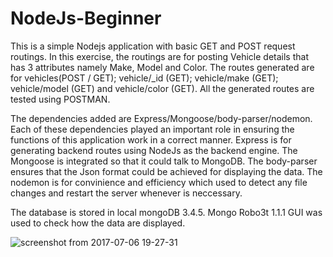 # NodeJs-Beginner
This is a simple Nodejs application with basic GET and POST request routings. In this exercise, the routings are for posting 
Vehicle details that has 3 attributes namely Make, Model and Color. The routes generated are for vehicles(POST / GET); 
vehicle/_id (GET); vehicle/make (GET); vehicle/model (GET) and vehicle/color (GET). All the generated routes are tested using POSTMAN.

The dependencies added are Express/Mongoose/body-parser/nodemon. Each of these dependencies played an important role in ensuring 
the functions of this application work in a correct manner. Express is for generating backend routes using NodeJs as the backend 
engine. The Mongoose is integrated so that it could talk to MongoDB. The body-parser ensures that the Json format could be achieved 
for displaying the data. The nodemon is for convinience and efficiency which used to detect any file changes and restart the server 
whenever is neccessary.

The database is stored in local mongoDB 3.4.5. Mongo Robo3t 1.1.1 GUI was used to check how the data are displayed.

![screenshot from 2017-07-06 19-27-31](https://user-images.githubusercontent.com/22834712/27905444-41cacabe-6283-11e7-90c4-f1d11e8ff3b8.png)
